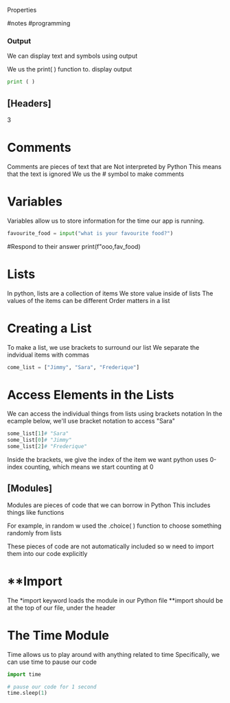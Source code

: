 
Properties

#notes #programming 




### Output
We can display text and symbols using output

We us the print( ) function to. display output



```python
print ( )
```



## [Headers]
3

# Comments
Comments are pieces of text that are Not interpreted by Python 
This means that the text is ignored
We us the # symbol to make comments


# Variables
Variables allow us to store information for the time our app is running.

```python
favourite_food = input("what is your favourite food?")
```

#Respond to their answer
print(f"ooo,fav_food)





# Lists
In python,  lists are a collection of items
We store value inside of lists
The values of the items can be different
Order matters in a list

# Creating a List
To make a list, we use brackets to surround our list
We separate the indvidual items with commas

```python
come_list = ["Jimmy", "Sara", "Frederique"]
```


# Access Elements in the Lists
We can access the individual things from lists using brackets notation 
In the ecample below, we'll use bracket notation to access "Sara"

```python
some_list[1]# "Sara"
some_list[0]# "Jimmy"
some_list[2]# "Frederique"
```


Inside the brackets, we give the index of the item we want
python uses 0-index counting, which means we start counting at 0



## [Modules]

Modules are pieces of code that we can borrow in Python
This includes things like functions

For example, in random w used the .choice( ) function
to choose something randomly from lists 

These pieces of code are not automatically included
so w need to import them into our code explicitly



# **Import
The *import keyword loads the module in our Python file
**import should be at the top of our file, under the header


# The Time Module
Time allows us to play around with anything related to time
Specifically, we can use time to pause our code


```python
import time

# pause our code for 1 second
time.sleep(1)
```



